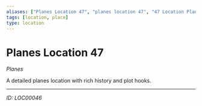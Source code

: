 ```yaml
---
aliases: ["Planes Location 47", "planes location 47", "47 Location Planes"]
tags: [location, place]
type: location
---
```


# Planes Location 47

*Planes*

A detailed planes location with rich history and plot hooks.

---
*ID: LOC00046*